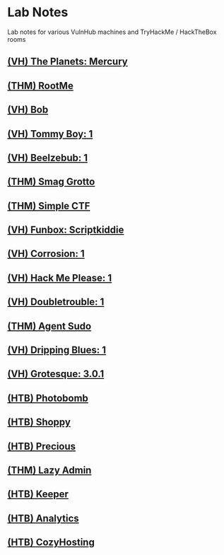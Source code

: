 # Lab Notes
Lab notes for various VulnHub machines and TryHackMe / HackTheBox rooms

## [(VH) The Planets: Mercury](./Labs/Mercury.md)

## [(THM) RootMe](./Labs/RootMe.md)

## [(VH) Bob](./Labs/Bob.md)

## [(VH) Tommy Boy: 1](./Labs/Tommy.md)

## [(VH) Beelzebub: 1](./Labs/Beelzebub.md)

## [(THM) Smag Grotto](./Labs/SmagGrotto.md)

## [(THM) Simple CTF](./Labs/SimpleCTF.md)

## [(VH) Funbox: Scriptkiddie](./Labs/Funbox.md)

## [(VH) Corrosion: 1](./Labs/Corrosion.md)

## [(VH) Hack Me Please: 1](./Labs/HackMePlease.md)

## [(VH) Doubletrouble: 1](./Labs/DoubleTrouble.md)

## [(THM) Agent Sudo](./Labs/AgentSudo.md)

## [(VH) Dripping Blues: 1](./Labs/DrippingBlues.md)

## [(VH) Grotesque: 3.0.1](./Labs/Grotesque.md)

## [(HTB) Photobomb](./Labs/Photobomb.md)

## [(HTB) Shoppy](./Labs/Shoppy.md)

## [(HTB) Precious](./Labs/Precious.md)

## [(THM) Lazy Admin](./Labs/LazyAdmin.md)

## [(HTB) Keeper](./Labs/Keeper.md)

## [(HTB) Analytics](./Labs/Analytics.md)

## [(HTB) CozyHosting](./Labs/CozyHosting.md)